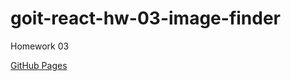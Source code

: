 # goit-react-hw-03-image-finder

Homework 03

[GitHub Pages](https://imartete.github.io/goit-react-hw-03-image-finder/)
